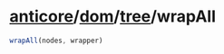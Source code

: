 # [anticore](../../../#reference)/[dom](../../#reference)/[tree](../#reference)/<a name="reference">wrapAll</a>

```js
wrapAll(nodes, wrapper)
```